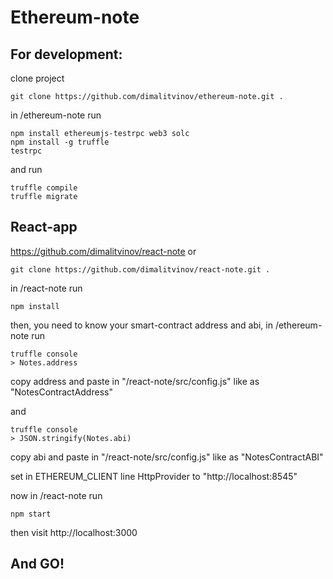 # Ethereum-note

## For development:

clone project
```shell
git clone https://github.com/dimalitvinov/ethereum-note.git .
```

in /ethereum-note run
```shell
npm install ethereumjs-testrpc web3 solc
npm install -g truffle
testrpc
```

and run
```shell
truffle compile
truffle migrate
```

## React-app
https://github.com/dimalitvinov/react-note or
```shell
git clone https://github.com/dimalitvinov/react-note.git .
```

in /react-note run
```shell
npm install
```

then, you need to know your smart-contract address and abi,
in /ethereum-note run

```shell
truffle console
> Notes.address
```
copy address and paste in "/react-note/src/config.js" like as "NotesContractAddress"

and
```shell
truffle console
> JSON.stringify(Notes.abi)
```
copy abi and paste in "/react-note/src/config.js" like as "NotesContractABI"

set in ETHEREUM_CLIENT line
HttpProvider to "http://localhost:8545"

now in /react-note run
```shell
npm start
```

then visit http://localhost:3000

## And GO!
